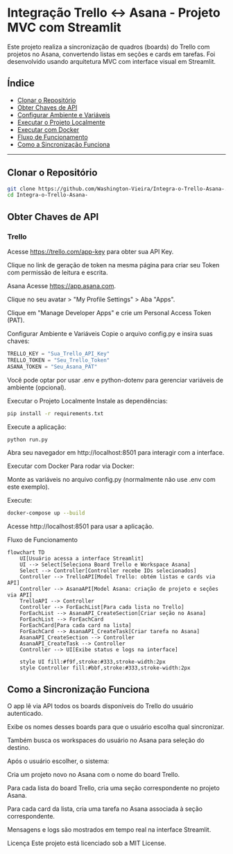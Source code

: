 # Integração Trello ↔ Asana - Projeto MVC com Streamlit

Este projeto realiza a sincronização de quadros (boards) do Trello com projetos no Asana, convertendo listas em seções e cards em tarefas. Foi desenvolvido usando arquitetura MVC com interface visual em Streamlit.

## Índice

- [Clonar o Repositório](#clonar-o-repositório)
- [Obter Chaves de API](#obter-chaves-de-api)
- [Configurar Ambiente e Variáveis](#configurar-ambiente-e-variáveis)
- [Executar o Projeto Localmente](#executar-o-projeto-localmente)
- [Executar com Docker](#executar-com-docker)
- [Fluxo de Funcionamento](#fluxo-de-funcionamento)
- [Como a Sincronização Funciona](#como-a-sincronização-funciona)

---

## Clonar o Repositório

```bash
git clone https://github.com/Washington-Vieira/Integra-o-Trello-Asana-.git
cd Integra-o-Trello-Asana-
```

## Obter Chaves de API

### Trello
Acesse https://trello.com/app-key para obter sua API Key.

Clique no link de geração de token na mesma página para criar seu Token com permissão de leitura e escrita.

Asana
Acesse https://app.asana.com.

Clique no seu avatar > "My Profile Settings" > Aba "Apps".

Clique em "Manage Developer Apps" e crie um Personal Access Token (PAT).

Configurar Ambiente e Variáveis
Copie o arquivo config.py e insira suas chaves:

```python
TRELLO_KEY = "Sua_Trello_API_Key"
TRELLO_TOKEN = "Seu_Trello_Token"
ASANA_TOKEN = "Seu_Asana_PAT"
```

Você pode optar por usar .env e python-dotenv para gerenciar variáveis de ambiente (opcional).

Executar o Projeto Localmente
Instale as dependências:

```bash
pip install -r requirements.txt
```

Execute a aplicação:

```bash
python run.py
```
Abra seu navegador em http://localhost:8501 para interagir com a interface.

Executar com Docker
Para rodar via Docker:

Monte as variáveis no arquivo config.py (normalmente não use .env com este exemplo).

Execute:

```bash
docker-compose up --build
```
Acesse http://localhost:8501 para usar a aplicação.

Fluxo de Funcionamento
```mermaid
flowchart TD
    UI[Usuário acessa a interface Streamlit]
    UI --> Select[Seleciona Board Trello e Workspace Asana]
    Select --> Controller[Controller recebe IDs selecionados]
    Controller --> TrelloAPI[Model Trello: obtém listas e cards via API]
    Controller --> AsanaAPI[Model Asana: criação de projeto e seções via API]
    TrelloAPI --> Controller
    Controller --> ForEachList[Para cada lista no Trello]
    ForEachList --> AsanaAPI_CreateSection[Criar seção no Asana]
    ForEachList --> ForEachCard
    ForEachCard[Para cada card na lista]
    ForEachCard --> AsanaAPI_CreateTask[Criar tarefa no Asana]
    AsanaAPI_CreateSection --> Controller
    AsanaAPI_CreateTask --> Controller
    Controller --> UI[Exibe status e logs na interface]

    style UI fill:#f9f,stroke:#333,stroke-width:2px
    style Controller fill:#bbf,stroke:#333,stroke-width:2px
```

## Como a Sincronização Funciona
O app lê via API todos os boards disponíveis do Trello do usuário autenticado.

Exibe os nomes desses boards para que o usuário escolha qual sincronizar.

Também busca os workspaces do usuário no Asana para seleção do destino.

Após o usuário escolher, o sistema:

Cria um projeto novo no Asana com o nome do board Trello.

Para cada lista do board Trello, cria uma seção correspondente no projeto Asana.

Para cada card da lista, cria uma tarefa no Asana associada à seção correspondente.

Mensagens e logs são mostrados em tempo real na interface Streamlit.


Licença
Este projeto está licenciado sob a MIT License.